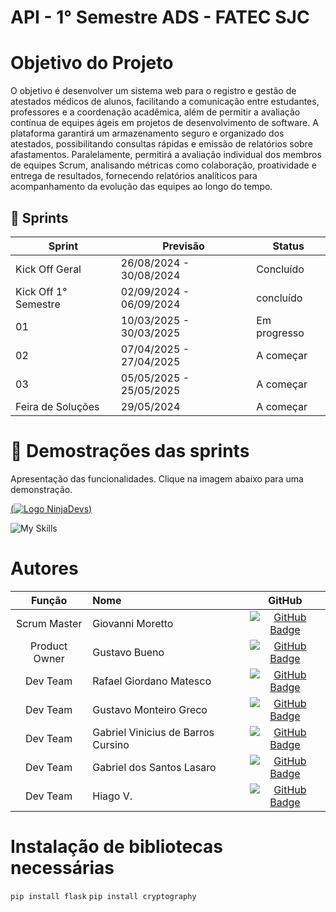 # API - 1° Semestre ADS - FATEC SJC 

# Objetivo do Projeto
O objetivo é desenvolver um sistema web para o registro e gestão de atestados médicos de alunos, facilitando a comunicação entre estudantes, professores e a coordenação acadêmica, além de permitir a avaliação contínua de equipes ágeis em projetos de desenvolvimento de software. A plataforma garantirá um armazenamento seguro e organizado dos atestados, possibilitando consultas rápidas e emissão de relatórios sobre afastamentos. Paralelamente, permitirá a avaliação individual dos membros de equipes Scrum, analisando métricas como colaboração, proatividade e entrega de resultados, fornecendo relatórios analíticos para acompanhamento da evolução das equipes ao longo do tempo.

## :card_index: Sprints

| Sprint               | Previsão                | Status    |
| -------------------- | ----------------------- | --------- |
| Kick Off Geral       | 26/08/2024 - 30/08/2024 | Concluído |
| Kick Off 1° Semestre | 02/09/2024 - 06/09/2024 | concluído |
| 01                   | 10/03/2025 - 30/03/2025 | Em progresso |
| 02                   | 07/04/2025 - 27/04/2025 | A começar |
| 03                   | 05/05/2025 - 25/05/2025 | A começar |
| Feira de Soluções    | 29/05/2024              | A começar |

# :vhs: Demostrações das sprints

Apresentação das funcionalidades.
Clique na imagem abaixo para uma demonstração.

[(![Logo NinjaDevs]())](https://www.youtube.com/watch?v=dQw4w9WgXcQ)



![My Skills](https://go-skill-icons.vercel.app/api/icons?i=git,github,vscode,html,css,bootstrap,js,python,flask,figma)

# Autores
|    Função     | Nome                               |                                                                GitHub                                                                |
| :-----------: | :--------------------------------- | :---------------------------------------------------------------------------------------------------------------------------------------------: |
| Scrum Master  | Giovanni Moretto |   [![GitHub Badge](https://img.shields.io/badge/GitHub-111217?style=flat-square&logo=github&logoColor=white)](#)    |
| Product Owner | Gustavo Bueno |     [![GitHub Badge](https://img.shields.io/badge/GitHub-111217?style=flat-square&logo=github&logoColor=white)](#)     |
|  Dev Team  | Rafael Giordano Matesco | [![GitHub Badge](https://img.shields.io/badge/GitHub-111217?style=flat-square&logo=github&logoColor=white)](#)  |
|  Dev Team  | Gustavo Monteiro Greco | [![GitHub Badge](https://img.shields.io/badge/GitHub-111217?style=flat-square&logo=github&logoColor=white)](#) |
|  Dev Team  | Gabriel Vinicius de Barros Cursino |  [![GitHub Badge](https://img.shields.io/badge/GitHub-111217?style=flat-square&logo=github&logoColor=white)](#)   |
|  Dev Team  | Gabriel dos Santos Lasaro |  [![GitHub Badge](https://img.shields.io/badge/GitHub-111217?style=flat-square&logo=github&logoColor=white)](#)   |
|  Dev Team  | Hiago V. |  [![GitHub Badge](https://img.shields.io/badge/GitHub-111217?style=flat-square&logo=github&logoColor=white)](#)   |

# Instalação de bibliotecas necessárias 

`pip install flask`
`pip install cryptography`
